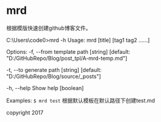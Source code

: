 # mrd

根据模版快速创建github博客文件。

C:\Users\code0>mrd -h
Usage: mrd <fileName> [title] [tag1 tag2 ……]

Options:
  -f, --from  template path [string] [default: "D:/GitHubRepo/Blog/post_tpl/A-mrd-temp.md"]

  -t, --to    generate path [string] [default: "D:/GitHubRepo/Blog/source/_posts"]

  -h, --help  Show help                                                [boolean]


Examples:
 `$ mrd test`  根据默认模板在默认路径下创建test.md

copyright 2017